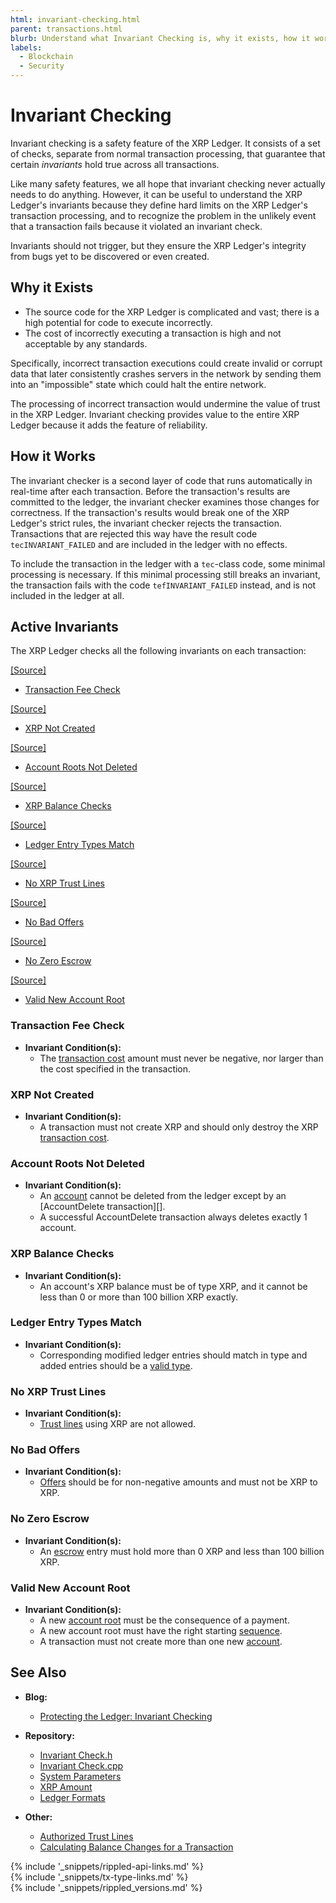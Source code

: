 ```yaml
---
html: invariant-checking.html
parent: transactions.html
blurb: Understand what Invariant Checking is, why it exists, how it works, and what invariant checks are active.
labels:
  - Blockchain
  - Security
---
```

# Invariant Checking

Invariant checking is a safety feature of the XRP Ledger. It consists of a set of checks, separate from normal transaction processing, that guarantee that certain _invariants_ hold true across all transactions.

Like many safety features, we all hope that invariant checking never actually needs to do anything. However, it can be useful to understand the XRP Ledger's invariants because they define hard limits on the XRP Ledger's transaction processing, and to recognize the problem in the unlikely event that a transaction fails because it violated an invariant check.

Invariants should not trigger, but they ensure the XRP Ledger's integrity from bugs yet to be discovered or even created.


## Why it Exists

- The source code for the XRP Ledger is complicated and vast; there is a high potential for code to execute incorrectly.
- The cost of incorrectly executing a transaction is high and not acceptable by any standards.

Specifically, incorrect transaction executions could create invalid or corrupt data that later consistently crashes servers in the network by sending them into an "impossible" state which could halt the entire network.

The processing of incorrect transaction would undermine the value of trust in the XRP Ledger. Invariant checking provides value to the entire XRP Ledger because it adds the feature of reliability.



## How it Works

The invariant checker is a second layer of code that runs automatically in real-time after each transaction. Before the transaction's results are committed to the ledger, the invariant checker examines those changes for correctness. If the transaction's results would break one of the XRP Ledger's strict rules, the invariant checker rejects the transaction. Transactions that are rejected this way have the result code `tecINVARIANT_FAILED` and are included in the ledger with no effects.

To include the transaction in the ledger with a `tec`-class code, some minimal processing is necessary. If this minimal processing still breaks an invariant, the transaction fails with the code `tefINVARIANT_FAILED` instead, and is not included in the ledger at all.


## Active Invariants

The XRP Ledger checks all the following invariants on each transaction:

[[Source]](https://github.com/ripple/rippled/blob/023f5704d07d09e70091f38a0d4e5df213a3144b/src/ripple/app/tx/impl/InvariantCheck.h#L92 "Source")

- [Transaction Fee Check](#transaction-fee-check)

[[Source]](https://github.com/ripple/rippled/blob/023f5704d07d09e70091f38a0d4e5df213a3144b/src/ripple/app/tx/impl/InvariantCheck.h#L118 "Source")

- [XRP Not Created](#xrp-not-created)

[[Source]](https://github.com/ripple/rippled/blob/023f5704d07d09e70091f38a0d4e5df213a3144b/src/ripple/app/tx/impl/InvariantCheck.h#L146 "Source")

- [Account Roots Not Deleted](#account-roots-not-deleted)

[[Source]](https://github.com/ripple/rippled/blob/023f5704d07d09e70091f38a0d4e5df213a3144b/src/ripple/app/tx/impl/InvariantCheck.h#L173 "Source")

- [XRP Balance Checks](#xrp-balance-checks)

[[Source]](https://github.com/ripple/rippled/blob/023f5704d07d09e70091f38a0d4e5df213a3144b/src/ripple/app/tx/impl/InvariantCheck.h#L197 "Source")

- [Ledger Entry Types Match](#ledger-entry-types-match)

[[Source]](https://github.com/ripple/rippled/blob/023f5704d07d09e70091f38a0d4e5df213a3144b/src/ripple/app/tx/impl/InvariantCheck.h#L224 "Source")

- [No XRP Trust Lines](#no-xrp-trust-lines)

[[Source]](https://github.com/ripple/rippled/blob/023f5704d07d09e70091f38a0d4e5df213a3144b/src/ripple/app/tx/impl/InvariantCheck.h#L251 "Source")

- [No Bad Offers](#no-bad-offers)

[[Source]](https://github.com/ripple/rippled/blob/023f5704d07d09e70091f38a0d4e5df213a3144b/src/ripple/app/tx/impl/InvariantCheck.h#L275 "Source")

- [No Zero Escrow](#no-zero-escrow)

[[Source]](https://github.com/ripple/rippled/blob/023f5704d07d09e70091f38a0d4e5df213a3144b/src/ripple/app/tx/impl/InvariantCheck.h#L300 "Source")

- [Valid New Account Root](#valid-new-account-root)


### Transaction Fee Check

- **Invariant Condition(s):**
    - The [transaction cost](transaction-cost.html) amount must never be negative, nor larger than the cost specified in the transaction.


### XRP Not Created

- **Invariant Condition(s):**
    - A transaction must not create XRP and should only destroy the XRP [transaction cost](transaction-cost.html).


### Account Roots Not Deleted

- **Invariant Condition(s):**
    - An [account](accounts.html) cannot be deleted from the ledger except by an [AccountDelete transaction][].
    - A successful AccountDelete transaction always deletes exactly 1 account.


### XRP Balance Checks

- **Invariant Condition(s):**
    - An account's XRP balance must be of type XRP, and it cannot be less than 0 or more than 100 billion XRP exactly.


### Ledger Entry Types Match

- **Invariant Condition(s):**
    - Corresponding modified ledger entries should match in type and added entries should be a [valid type](ledger-object-types.html).


### No XRP Trust Lines

- **Invariant Condition(s):**
    - [Trust lines](trust-lines-and-issuing.html) using XRP are not allowed.


### No Bad Offers

- **Invariant Condition(s):**
    - [Offers](offer.html) should be for non-negative amounts and must not be XRP to XRP.


### No Zero Escrow

- **Invariant Condition(s):**
    - An [escrow](escrow-object.html) entry must hold more than 0 XRP and less than 100 billion XRP.


### Valid New Account Root

- **Invariant Condition(s):**
    - A new [account root](accountroot.html) must be the consequence of a payment.
    - A new account root must have the right starting [sequence](basic-data-types.html#account-sequence).
    - A transaction must not create more than one new [account](accounts.html).


## See Also

- **Blog:**
    - [Protecting the Ledger: Invariant Checking](https://xrpl.org/blog/2017/invariant-checking.html)

- **Repository:**
    - [Invariant Check.h](https://github.com/ripple/rippled/blob/023f5704d07d09e70091f38a0d4e5df213a3144b/src/ripple/app/tx/impl/InvariantCheck.h)
    - [Invariant Check.cpp](https://github.com/ripple/rippled/blob/023f5704d07d09e70091f38a0d4e5df213a3144b/src/ripple/app/tx/impl/InvariantCheck.cpp)
    - [System Parameters](https://github.com/ripple/rippled/blob/develop/src/ripple/protocol/SystemParameters.h#L43)
    - [XRP Amount](https://github.com/ripple/rippled/blob/develop/src/ripple/basics/XRPAmount.h#L244)
    - [Ledger Formats](https://github.com/ripple/rippled/blob/023f5704d07d09e70091f38a0d4e5df213a3144b/src/ripple/protocol/LedgerFormats.h#L36-L94)


- **Other:**
    - [Authorized Trust Lines](authorized-trust-lines.html)
    - [Calculating Balance Changes for a Transaction](https://xrpl.org/blog/2015/calculating-balance-changes-for-a-transaction.html#calculating-balance-changes-for-a-transaction)



<!--{# common link defs #}-->
{% include '_snippets/rippled-api-links.md' %}			
{% include '_snippets/tx-type-links.md' %}			
{% include '_snippets/rippled_versions.md' %}
